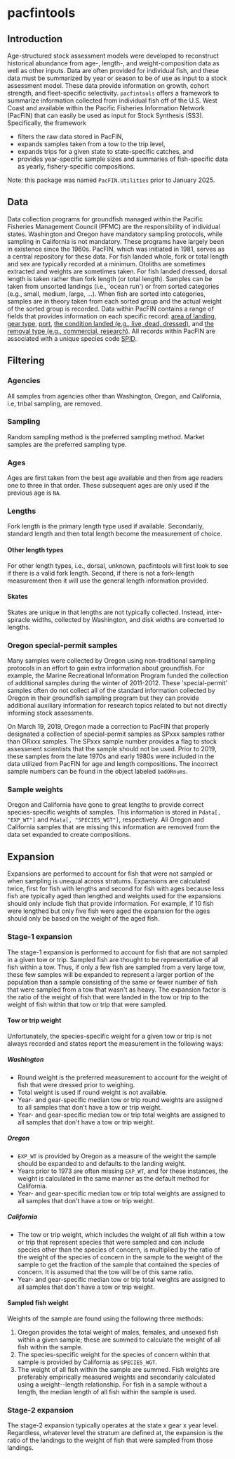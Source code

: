 # pacfintools

## Introduction
Age-structured stock assessment models were developed to reconstruct historical abundance from age-, length-, and weight-composition data as well as other inputs. Data are often provided for individual fish, and these data must be summarized by year or season to be of use as input to a stock assessment model. These data provide information on growth, cohort strength, and fleet-specific selectivity.
`pacfintools` offers a framework to summarize information collected from individual fish off of the U.S. West Coast and available within the Pacific Fisheries Information Network (PacFIN) that can easily be used as input for Stock Synthesis (SS3). Specifically, the framework

  * filters the raw data stored in PacFIN,
  * expands samples taken from a tow to the trip level,
  * expands trips for a given state to state-specific catches, and
  * provides year-specific sample sizes and summaries of fish-specific data as yearly, fishery-specific compositions.

Note: this package was named `PacFIN.Utilities` prior to January 2025.

## Data
Data collection programs for groundfish managed within the Pacific Fisheries Management Council (PFMC) are the responsibility of individual states. Washington and Oregon have mandatory sampling protocols, while sampling in California is not mandatory. These programs have largely been in existence since the 1960s. PacFIN, which was initiated in 1981, serves as a central repository for these data. For fish landed whole, fork or total length and sex are typically recorded at a minimum. Otoliths are sometimes extracted and weights are sometimes taken. For fish landed dressed, dorsal length is taken rather than fork length (or total length). 
Samples can be taken from unsorted landings (i.e., 'ocean run') or from sorted categories (e.g., small, medium, large, ...). When fish are sorted into categories, samples are in theory taken from each sorted group and the actual weight of the sorted group is recorded. Data within PacFIN contains a range of fields that provides information on each specific record: [area of landing](https://pacfin.psmfc.org/pacfin_pub/data_rpts_pub/code_lists/ar.txt), [gear type](https://pacfin.psmfc.org/pacfin_pub/data_rpts_pub/code_lists/gr.txt), [port](https://pacfin.psmfc.org/pacfin_pub/data_rpts_pub/code_lists/pc.txt), [the condition landed (e.g., live, dead, dressed)](https://pacfin.psmfc.org/pacfin_pub/data_rpts_pub/code_lists/list_cl_condition.txt), and [the removal type (e.g., commercial, research)](https://pacfin.psmfc.org/pacfin_pub/data_rpts_pub/code_lists/list_cl_removal_type.txt). All records within PacFIN are associated with a unique species code [SPID](https://pacfin.psmfc.org/pacfin_pub/data_rpts_pub/code_lists/sp.txt).

## Filtering
### Agencies
All samples from agencies other than Washington, Oregon, and California, i.e, tribal sampling, are removed. 

### Sampling
Random sampling method is the preferred sampling method. Market samples are the preferred sampling type. 

### Ages
Ages are first taken from the best age available and then from age readers one to three in that order. These subsequent ages are only used if the previous age is `NA`. 

### Lengths
Fork length is the primary length type used if available. Secondarily, standard length and then total length become the measurement of choice. 

#### Other length types
For other length types, i.e., dorsal, unknown, pacfintools will first look to see if there is a valid fork length. Second, if there is not a fork-length measurement then it will use the general length information provided. 

#### Skates
Skates are unique in that lengths are not typically collected. Instead, inter-spiracle widths, collected by Washington, and disk widths are converted to lengths. 

### Oregon special-permit samples
Many samples were collected by Oregon using non-traditional sampling protocols in an effort to gain extra information about groundfish. For example, the Marine Recreational Information Program funded the collection of additional samples during the winter of 2011-2012. These 'special-permit' samples often do not collect all of the standard information collected by Oregon in their groundfish sampling program but they can provide additional auxiliary information for research topics related to but not directly informing stock assessments. 

On March 19, 2019, Oregon made a correction to PacFIN that properly designated a collection of special-permit samples as SPxxx samples rather than ORxxx samples. The SPxxx sample number provides a flag to stock assessment scientists that the sample should not be used. Prior to 2019, these samples from the late 1970s and early 1980s were included in the data utilized from PacFIN for age and length compositions. The incorrect sample numbers can be found in the object labeled `badORnums`.

### Sample weights
Oregon and California have gone to great lengths to provide correct species-specific weights of samples. This information is stored in `Pdata[, "EXP_WT"]` and `Pdata[, "SPECIES_WGT"]`, respectively. All Oregon and California samples that are missing this information are removed from the data set expanded to create compositions. 

## Expansion
Expansions are performed to account for fish that were not sampled or when sampling is unequal across stratums. Expansions are calculated twice, first for fish with lengths and second for fish with ages because less fish are typically aged than lengthed and weights used for the expansions should only include fish that provide information. For example, if 10 fish were lengthed but only five fish were aged the expansion for the ages should only be based on the weight of the aged fish. 

### Stage-1 expansion
The stage-1 expansion is performed to account for fish that are not sampled in a given tow or trip. Sampled fish are thought to be representative of all fish within a tow. Thus, if only a few fish are sampled from a very large tow, these few samples will be expanded to represent a larger portion of the population than a sample consisting of the same or fewer number of fish that were sampled from a tow that wasn't as heavy. The expansion factor is the ratio of the weight of fish that were landed in the tow or trip to the weight of fish within that tow or trip that were sampled. 

#### Tow or trip weight
Unfortunately, the species-specific weight for a given tow or trip is not always recorded and states report the measurement in the following ways:

##### Washington
  * Round weight is the preferred measurement to account for the weight of fish that were dressed prior to weighing.
  * Total weight is used if round weight is not available.
  * Year- and gear-specific median tow or trip round weights are assigned to all samples that don't have a tow or trip weight. 
  * Year- and gear-specific median tow or trip total weights are assigned to all samples that don't have a tow or trip weight.

##### Oregon
  * `EXP_WT` is provided by Oregon as a measure of the weight the sample should be expanded to and defaults to the landing weight.
  * Years prior to 1973 are often missing `EXP_WT`, and for these instances, the weight is calculated in the same manner as the default method for California. 
  * Year- and gear-specific median tow or trip total weights are assigned to all samples that don't have a tow or trip weight.

##### California
  * The tow or trip weight, which includes the weight of all fish within a tow or trip that represent species that were sampled and can include species other than the species of concern, is multiplied by the ratio of the weight of the species of concern in the sample to the weight of the sample to get the fraction of the sample that contained the species of concern. It is assumed that the tow will be of this same ratio.
  * Year- and gear-specific median tow or trip total weights are assigned to all samples that don't have a tow or trip weight.

#### Sampled fish weight
Weights of the sample are found using the following three methods:

  1. Oregon provides the total weight of males, females, and unsexed fish within a given sample; these are summed to calculate the weight of all fish within the sample. 
  2. The species-specific weight for the species of concern within that sample is provided by California as `SPECIES_WGT`.
  3. The weight of all fish within the sample are summed. Fish weights are preferably empirically measured weights and secondarily calculated using a weight--length relationship. For fish in a sample without a length, the median length of all fish within the sample is used. 

### Stage-2 expansion
The stage-2 expansion typically operates at the state x gear x year level. Regardless, whatever level the stratum are defined at, the expansion is the ratio of the landings to the weight of fish that were sampled from those landings. 
